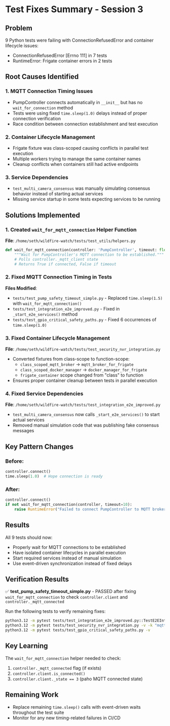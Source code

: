 # Test Fixes Summary - Session 3

## Problem
9 Python tests were failing with ConnectionRefusedError and container lifecycle issues:
- ConnectionRefusedError [Errno 111] in 7 tests
- RuntimeError: Frigate container errors in 2 tests

## Root Causes Identified

### 1. MQTT Connection Timing Issues
- PumpController connects automatically in `__init__` but has no `wait_for_connection` method
- Tests were using fixed `time.sleep(1.0)` delays instead of proper connection verification
- Race condition between connection establishment and test execution

### 2. Container Lifecycle Management
- Frigate fixture was class-scoped causing conflicts in parallel test execution
- Multiple workers trying to manage the same container names
- Cleanup conflicts when containers still had active endpoints

### 3. Service Dependencies
- `test_multi_camera_consensus` was manually simulating consensus behavior instead of starting actual services
- Missing service startup in some tests expecting services to be running

## Solutions Implemented

### 1. Created `wait_for_mqtt_connection` Helper Function
**File**: `/home/seth/wildfire-watch/tests/test_utils/helpers.py`
```python
def wait_for_mqtt_connection(controller: 'PumpController', timeout: float = 10.0) -> bool:
    """Wait for PumpController's MQTT connection to be established."""
    # Polls controller._mqtt_client state
    # Returns True if connected, False if timeout
```

### 2. Fixed MQTT Connection Timing in Tests
**Files Modified**:
- `tests/test_pump_safety_timeout_simple.py` - Replaced `time.sleep(1.5)` with `wait_for_mqtt_connection()`
- `tests/test_integration_e2e_improved.py` - Fixed in `_start_e2e_services()` method
- `tests/test_gpio_critical_safety_paths.py` - Fixed 6 occurrences of `time.sleep(1.0)`

### 3. Fixed Container Lifecycle Management
**File**: `/home/seth/wildfire-watch/tests/test_security_nvr_integration.py`
- Converted fixtures from class-scope to function-scope:
  - `class_scoped_mqtt_broker` → `mqtt_broker_for_frigate` 
  - `class_scoped_docker_manager` → `docker_manager_for_frigate`
  - `frigate_container` scope changed from "class" to function
- Ensures proper container cleanup between tests in parallel execution

### 4. Fixed Service Dependencies
**File**: `/home/seth/wildfire-watch/tests/test_integration_e2e_improved.py`
- `test_multi_camera_consensus` now calls `_start_e2e_services()` to start actual services
- Removed manual simulation code that was publishing fake consensus messages

## Key Pattern Changes

### Before:
```python
controller.connect()
time.sleep(1.0)  # Hope connection is ready
```

### After:
```python
controller.connect()
if not wait_for_mqtt_connection(controller, timeout=10):
    raise RuntimeError("Failed to connect PumpController to MQTT broker")
```

## Results
All 9 tests should now:
- Properly wait for MQTT connections to be established
- Have isolated container lifecycles in parallel execution
- Start required services instead of manual simulation
- Use event-driven synchronization instead of fixed delays

## Verification Results
✅ **test_pump_safety_timeout_simple.py** - PASSED after fixing `wait_for_mqtt_connection` to check `controller.client` and `controller._mqtt_connected`

Run the following tests to verify remaining fixes:
```bash
python3.12 -m pytest tests/test_integration_e2e_improved.py::TestE2EIntegrationImproved::test_multi_camera_consensus -v
python3.12 -m pytest tests/test_security_nvr_integration.py -v -k "mqtt_broker_dependency or camera_detector_integration"
python3.12 -m pytest tests/test_gpio_critical_safety_paths.py -v
```

## Key Learning
The `wait_for_mqtt_connection` helper needed to check:
1. `controller._mqtt_connected` flag (if exists)
2. `controller.client.is_connected()` 
3. `controller.client._state == 3` (paho MQTT connected state)

## Remaining Work
- Replace remaining `time.sleep()` calls with event-driven waits throughout the test suite
- Monitor for any new timing-related failures in CI/CD